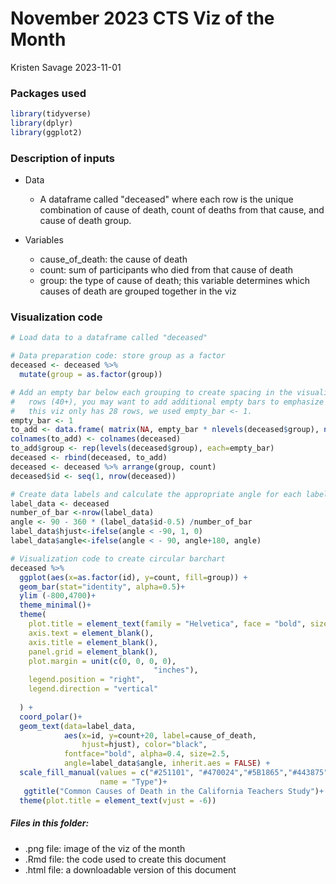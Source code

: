 # November 2023 CTS Viz of the Month
Kristen Savage
2023-11-01

### Packages used

```r
library(tidyverse)
library(dplyr)
library(ggplot2)
```

### Description of inputs

* Data
    + A dataframe called "deceased" where each row is the unique combination of cause of death, count of deaths from that cause, and cause of death group.

* Variables
    + cause_of_death: the cause of death
    + count: sum of participants who died from that cause of death
    + group: the type of cause of death; this variable determines which causes of death are grouped together in the viz

### Visualization code

```r
# Load data to a dataframe called "deceased"

# Data preparation code: store group as a factor
deceased <- deceased %>% 
  mutate(group = as.factor(group))

# Add an empty bar below each grouping to create spacing in the visualization. For dataframes with more
#   rows (40+), you may want to add additional empty bars to emphasize spacing between groups. Because
#   this viz only has 28 rows, we used empty_bar <- 1. 
empty_bar <- 1
to_add <- data.frame( matrix(NA, empty_bar * nlevels(deceased$group), ncol(deceased)) )
colnames(to_add) <- colnames(deceased)
to_add$group <- rep(levels(deceased$group), each=empty_bar)
deceased <- rbind(deceased, to_add)
deceased <- deceased %>% arrange(group, count)
deceased$id <- seq(1, nrow(deceased))

# Create data labels and calculate the appropriate angle for each label
label_data <- deceased
number_of_bar <-nrow(label_data)
angle <- 90 - 360 * (label_data$id-0.5) /number_of_bar
label_data$hjust<-ifelse(angle < -90, 1, 0)
label_data$angle<-ifelse(angle < - 90, angle+180, angle)

# Visualization code to create circular barchart
deceased %>% 
  ggplot(aes(x=as.factor(id), y=count, fill=group)) +
  geom_bar(stat="identity", alpha=0.5)+
  ylim (-800,4700)+
  theme_minimal()+
  theme(
    plot.title = element_text(family = "Helvetica", face = "bold", size = (12)),
    axis.text = element_blank(),
    axis.title = element_blank(),
    panel.grid = element_blank(),
    plot.margin = unit(c(0, 0, 0, 0), 
                                "inches"),
    legend.position = "right",
    legend.direction = "vertical"
    
  ) +
  coord_polar()+
  geom_text(data=label_data, 
            aes(x=id, y=count+20, label=cause_of_death,
                hjust=hjust), color="black",
            fontface="bold", alpha=0.4, size=2.5,
            angle=label_data$angle, inherit.aes = FALSE) +
  scale_fill_manual(values = c("#251101", "#470024","#5B1865","#443875","#2C5784","#5688C7"),
                    name = "Type")+
   ggtitle("Common Causes of Death in the California Teachers Study")+
  theme(plot.title = element_text(vjust = -6)) 
```

##### Files in this folder:

- .png file: image of the viz of the month
- .Rmd file: the code used to create this document
- .html file: a downloadable version of this document
